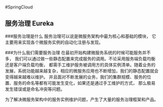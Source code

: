 #SpringCloud

## 服务治理 Eureka

###服务治理是什么
服务治理可以说是微服务架构中最为核心和基础的模块， 它主要用来实现各个微服务实例的自动化注册与发现。

###为什么我们需要服务治理
在最初开始构建微服务系统的时候可能服务并不多， 我们可以通过做一些静态配置来完成服务的调用。不论采用服务端负载均衡还是客户端负载均衡，
都需手工维护服务被调用方的具体实例清单。随着业务的发展，系统功能越来越复杂，相应的微服务应用也不断增加，我们的静态配置就会变得越来越难以维护。
并且面对不断发展的业务，我们的集群规模、服务的位置、服务的命名等都有可能发生变化，如果还是通过手工维护的方式， 那么极易发生错误或是命名冲突等问题。

为了解决微服务架构中的服务实例维护问题，产生了大量的服务治理框架和产品。





